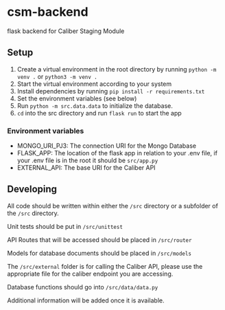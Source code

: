# csm-backend
flask backend for Caliber Staging Module

## Setup
1. Create a virtual environment in the root directory by running `python -m venv .` or `python3 -m venv .`
2. Start the virtual environment according to your system
3. Install dependencies by running `pip install -r requirements.txt`
4. Set the environment variables (see below)
5. Run `python -m src.data.data` to initialize the database.
6. `cd` into the src directory and run `flask run` to start the app

### Environment variables
* MONGO_URI_PJ3: The connection URI for the Mongo Database
* FLASK_APP: The location of the flask app in relation to your .env file, if your .env file is in the root it should be `src/app.py`
* EXTERNAL_API: The base URI for the Caliber API

## Developing
All code should be written within either the `/src` directory or a subfolder of the `/src` directory.

Unit tests should be put in `/src/unittest`

API Routes that will be accessed should be placed in `/src/router`

Models for database documents should be placed in `/src/models`

The `/src/external` folder is for calling the Caliber API, please use the appropriate file for the caliber endpoint you are accessing.

Database functions should go into `/src/data/data.py`

Additional information will be added once it is available.
